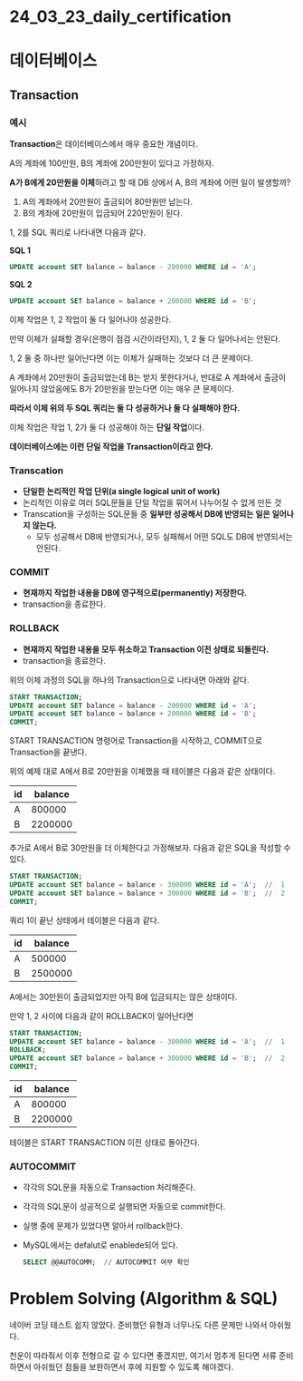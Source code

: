 # 24_03_23_daily_certification

# 데이터베이스

## Transaction

### 예시

**Transaction**은 데이터베이스에서 매우 중요한 개념이다.

A의 계좌에 100만원, B의 계좌에 200만원이 있다고 가정하자.

**A가 B에게 20만원을 이체**하려고 할 때 DB 상에서 A, B의 계좌에 어떤 일이 발생할까?

1. A의 계좌에서 20만원이 출금되어 80만원만 남는다.
2. B의 계좌에 20만원이 입금되어 220만원이 된다.

1, 2를 SQL 쿼리로 나타내면 다음과 같다.

**SQL 1**

```sql
UPDATE account SET balance = balance - 200000 WHERE id = 'A';
```

**SQL 2**

```sql
UPDATE account SET balance = balance + 200000 WHERE id = 'B';
```

이체 작업은 1, 2 작업이 둘 다 일어나야 성공한다.

만약 이체가 실패할 경우(은행이 점검 시간이라던지), 1, 2 둘 다 일어나서는 안된다.

1, 2 둘 중 하나만 일어난다면 이는 이체가 실패하는 것보다 더 큰 문제이다. 

A 계좌에서 20만원이 출금되었는데 B는 받지 못한다거나, 반대로 A 계좌에서 출금이 일어나지 않았음에도 B가 20만원을 받는다면 이는 매우 큰 문제이다.

**따라서 이체 위의 두 SQL 쿼리는 둘 다 성공하거나 둘 다 실패해야 한다.**

이체 작업은 작업 1, 2가 둘 다 성공해야 하는 **단일 작업**이다. 

**데이터베이스에는 이런 단일 작업을 Transaction이라고 한다.**

### Transcation

- **단일한 논리적인 작업 단위(a single logical unit of work)**
- 논리적인 이유로 여러 SQL문들을 단일 작업을 묶어서 나누어질 수 없게 만든 것
- Transcation을 구성하는 SQL문들 중 **일부만 성공해서 DB에 반영되는 일은 일어나지 않는다.**
    - 모두 성공해서 DB에 반영되거나, 모두 실패해서 어떤 SQL도 DB에 반영되서는 안된다.

### COMMIT

- **현재까지 작업한 내용을 DB에 영구적으로(permanently) 저장한다.**
- transaction을 종료한다.

### **ROLLBACK**

- **현재까지 작업한 내용을 모두 취소하고 Transaction 이전 상태로 되돌린다.**
- transaction을 종료한다.

위의 이체 과정의 SQL을 하나의 Transaction으로 나타내면 아래와 같다.

```sql
START TRANSACTION;
UPDATE account SET balance = balance - 200000 WHERE id = 'A';
UPDATE account SET balance = balance + 200000 WHERE id = 'B';
COMMIT;
```

START TRANSACTION 명령어로 Transaction을 시작하고, COMMIT으로 Transaction을 끝낸다.

위의 예제 대로 A에서 B로 20만원을 이체했을 때 테이블은 다음과 같은 상태이다.

| id | balance |
| --- | --- |
| A | 800000 |
| B | 2200000 |

추가로 A에서 B로 30만원을 더 이체한다고 가정해보자. 다음과 같은 SQL을 작성할 수 있다.

```sql
START TRANSACTION;
UPDATE account SET balance = balance - 300000 WHERE id = 'A';  //  1
UPDATE account SET balance = balance + 300000 WHERE id = 'B';  //  2
COMMIT;
```

쿼리 1이 끝난 상태에서 테이블은 다음과 같다.

| id | balance |
| --- | --- |
| A | 500000 |
| B | 2500000 |

A에서는 30만원이 출금되었지만 아직 B에 입금되지는 않은 상태이다.

만약 1, 2 사이에 다음과 같이 ROLLBACK이 일어난다면

```sql
START TRANSACTION;
UPDATE account SET balance = balance - 300000 WHERE id = 'A';  //  1
ROLLBACK;
UPDATE account SET balance = balance + 300000 WHERE id = 'B';  //  2
COMMIT;
```

| id | balance |
| --- | --- |
| A | 800000 |
| B | 2200000 |

테이블은 START TRANSACTION 이전 상태로 돌아간다.

### AUTOCOMMIT

- 각각의 SQL문을 자동으로 Transaction 처리해준다.
- 각각의 SQL문이 성공적으로 실행되면 자동으로 commit한다.
- 실행 중에 문제가 있었다면 알아서 rollback한다.
- MySQL에서는 defalut로 enablede되어 있다.
    
    ```sql
    SELECT @@AUTOCOMM;  // AUTOCOMMIT 여부 확인
    ```
    

# Problem Solving (Algorithm & SQL)

네이버 코딩 테스트 쉽지 않았다. 준비했던 유형과 너무나도 다른 문제만 나와서 아쉬웠다.

천운이 따라줘서 이후 전형으로 갈 수 있다면 좋겠지만, 여기서 멈추게 된다면 서류 준비하면서 아쉬웠던 점들을 보완하면서 후에 지원할 수 있도록 해야겠다.